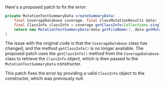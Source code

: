 Here's a proposed patch to fix the error:
```java
private MutationTestSummaryData createSummaryData(
    final CoverageDatabase coverage, final ClassMutationResults data) {
    final ClassInfo classInfo = coverage.getClassInfo(Collections.singleton(data.getMutatedClass()));
    return new MutationTestSummaryData(data.getFileName(), data.getMutations(), classInfo);
}
```
The issue with the original code is that the `CoverageDatabase` class has changed, and the method `getClassInfo()` is no longer available. The proposed patch uses the `getClassInfo()` method from the `CoverageDatabase` class to retrieve the `ClassInfo` object, which is then passed to the `MutationTestSummaryData` constructor.

This patch fixes the error by providing a valid `ClassInfo` object to the constructor, which was previously null.